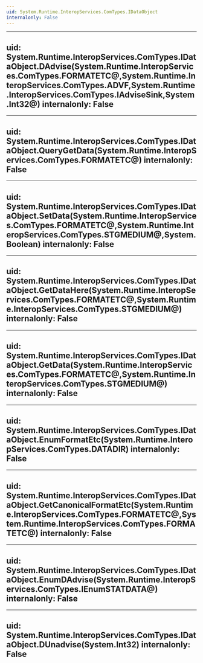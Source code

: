 ```yaml
---
uid: System.Runtime.InteropServices.ComTypes.IDataObject
internalonly: False
---
```


---
uid: System.Runtime.InteropServices.ComTypes.IDataObject.DAdvise(System.Runtime.InteropServices.ComTypes.FORMATETC@,System.Runtime.InteropServices.ComTypes.ADVF,System.Runtime.InteropServices.ComTypes.IAdviseSink,System.Int32@)
internalonly: False
---

---
uid: System.Runtime.InteropServices.ComTypes.IDataObject.QueryGetData(System.Runtime.InteropServices.ComTypes.FORMATETC@)
internalonly: False
---

---
uid: System.Runtime.InteropServices.ComTypes.IDataObject.SetData(System.Runtime.InteropServices.ComTypes.FORMATETC@,System.Runtime.InteropServices.ComTypes.STGMEDIUM@,System.Boolean)
internalonly: False
---

---
uid: System.Runtime.InteropServices.ComTypes.IDataObject.GetDataHere(System.Runtime.InteropServices.ComTypes.FORMATETC@,System.Runtime.InteropServices.ComTypes.STGMEDIUM@)
internalonly: False
---

---
uid: System.Runtime.InteropServices.ComTypes.IDataObject.GetData(System.Runtime.InteropServices.ComTypes.FORMATETC@,System.Runtime.InteropServices.ComTypes.STGMEDIUM@)
internalonly: False
---

---
uid: System.Runtime.InteropServices.ComTypes.IDataObject.EnumFormatEtc(System.Runtime.InteropServices.ComTypes.DATADIR)
internalonly: False
---

---
uid: System.Runtime.InteropServices.ComTypes.IDataObject.GetCanonicalFormatEtc(System.Runtime.InteropServices.ComTypes.FORMATETC@,System.Runtime.InteropServices.ComTypes.FORMATETC@)
internalonly: False
---

---
uid: System.Runtime.InteropServices.ComTypes.IDataObject.EnumDAdvise(System.Runtime.InteropServices.ComTypes.IEnumSTATDATA@)
internalonly: False
---

---
uid: System.Runtime.InteropServices.ComTypes.IDataObject.DUnadvise(System.Int32)
internalonly: False
---
